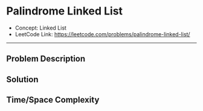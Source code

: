 # Palindrome Linked List

- Concept: Linked List
- LeetCode Link: https://leetcode.com/problems/palindrome-linked-list/

---

## Problem Description

## Solution

## Time/Space Complexity

